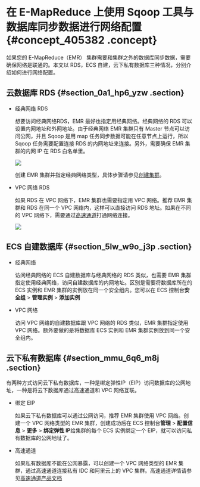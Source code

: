 # 在 E-MapReduce 上使用 Sqoop 工具与数据库同步数据进行网络配置 {#concept_405382 .concept}

如果您的 E-MapReduce（EMR） 集群需要和集群之外的数据库同步数据，需要确保网络是联通的。本文以 RDS，ECS 自建，云下私有数据库三种情况，分别介绍如何进行网络配置。

## 云数据库 RDS {#section_0a1_hp6_yzw .section}

-   经典网络 RDS

    想要访问经典网络RDS，EMR 最好也指定用经典网络。经典网络的 RDS 可以设置内网地址和外网地址。由于经典网络 EMR 集群只有 Master 节点可以访问公网，并且 Sqoop 是用 map 任务同步数据可能在任意节点上运行，所以 Sqoop 任务需要配置连接 RDS 的内网地址来连接。另外，需要确保 EMR 集群的内网 IP 在 RDS 白名单里。

    ![](http://static-aliyun-doc.oss-cn-hangzhou.aliyuncs.com/assets/img/328059/155928899248260_zh-CN.png)

    创建 EMR 集群并指定经典网络类型，具体步骤请参见[创建集群](../../../../cn.zh-CN/集群规划与配置/集群配置/创建集群.md#)。

-   VPC 网络 RDS

    如果 RDS 在 VPC 网络下，EMR 集群也需要指定用 VPC 网络。推荐 EMR 集群和 RDS 在同一个 VPC 网络内，这样可以直接访问 RDS 地址。如果在不同的 VPC 网络下，需要通过[高速通道](https://help.aliyun.com/product/27782.html)打通网络连接。

    ![](http://static-aliyun-doc.oss-cn-hangzhou.aliyuncs.com/assets/img/328059/155928899248269_zh-CN.png)


## ECS 自建数据库 {#section_5lw_w9o_j3p .section}

-   经典网络

    访问经典网络的 ECS 自建数据库与经典网络的 RDS 类似，也需要 EMR 集群指定使用经典网络，访问自建数据库的内网地址。区别是需要将数据库所在的 ECS 实例和 EMR 集群的实例放在同一个安全组内。您可以在 ECS 控制台**安全组** \> **管理实例** \> **添加实例**

-   VPC 网络

    访问 VPC 网络的自建数据库跟 VPC 网络的 RDS 类似，EMR 集群指定使用 VPC 网络。额外要做的是将数据库 ECS 实例和 EMR 集群实例放到同一个安全组内。


## 云下私有数据库 {#section_mmu_6q6_m8j .section}

有两种方式访问云下私有数据库，一种是绑定弹性IP（EIP）访问数据库的公网地址，一种是将云下数据库通过高速通道和 VPC 网络互联。

-   绑定 EIP

    如果云下私有数据库可以通过公网访问，推荐 EMR 集群使用 VPC 网络。创建一个 VPC 网络类型的 EMR 集群，创建成功后在 ECS 控制台**管理** \> **配置信息** \> **更多** \> **绑定弹性 IP**给集群的每个 ECS 实例绑定一个 EIP，就可以访问私有数据库的公网地址了。

-   高速通道

    如果私有数据库不能在公网暴露，可以创建一个 VPC 网络类型的 EMR 集群，通过高速通道连接私有 IDC 和阿里云上的 VPC 集群。高速通道详情请参见[高速通道产品文档](https://help.aliyun.com/product/27782.html) 


